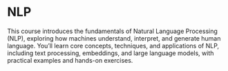 # NLP
This course introduces the fundamentals of Natural Language Processing (NLP), exploring how machines understand, interpret, and generate human language. You’ll learn core concepts, techniques, and applications of NLP, including text processing, embeddings, and large language models, with practical examples and hands-on exercises.

